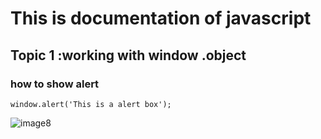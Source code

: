 # This is documentation of javascript
## Topic 1 :working with window .object
### how to show alert
```
window.alert('This is a alert box');

```

![image8](https://user-images.githubusercontent.com/95132940/143728752-7e092d70-a111-4bb8-b307-4e547ebf317f.jpg)
